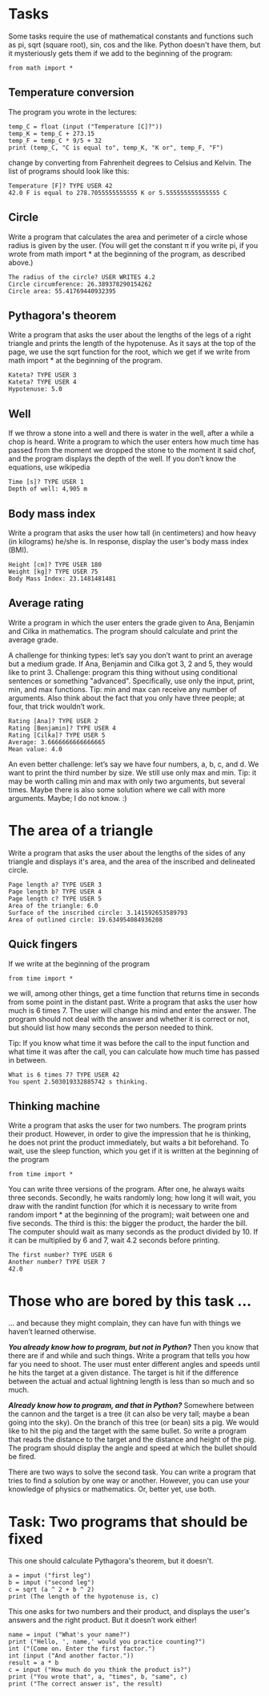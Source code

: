 # Tasks 
Some tasks require the use of mathematical constants and functions such as pi, sqrt (square root), sin, cos and the like. Python doesn't have them, but it mysteriously gets them if we add to the beginning of the program:
```
from math import *
```
## Temperature conversion
The program you wrote in the lectures:
```
temp_C = float (input ("Temperature [C]?"))
temp_K = temp_C + 273.15
temp_F = temp_C * 9/5 + 32
print (temp_C, "C is equal to", temp_K, "K or", temp_F, "F")
```
change by converting from Fahrenheit degrees to Celsius and Kelvin. The list of programs should look like this:
```
Temperature [F]? TYPE USER 42
42.0 F is equal to 278.7055555555555 K or 5.555555555555555 C
```
## Circle
Write a program that calculates the area and perimeter of a circle whose radius is given by the user. (You will get the constant π if you write pi, if you wrote from math import * at the beginning of the program, as described above.)
```
The radius of the circle? USER WRITES 4.2
Circle circumference: 26.389378290154262
Circle area: 55.41769440932395
```
## Pythagora's theorem
Write a program that asks the user about the lengths of the legs of a right triangle and prints the length of the hypotenuse. As it says at the top of the page, we use the sqrt function for the root, which we get if we write from math import * at the beginning of the program.
```
Kateta? TYPE USER 3
Kateta? TYPE USER 4
Hypotenuse: 5.0
```
## Well
If we throw a stone into a well and there is water in the well, after a while a chop is heard. Write a program to which the user enters how much time has passed from the moment we dropped the stone to the moment it said chof, and the program displays the depth of the well. If you don't know the equations, use wikipedia
```
Time [s]? TYPE USER 1
Depth of well: 4,905 m
```
## Body mass index
Write a program that asks the user how tall (in centimeters) and how heavy (in kilograms) he/she is. In response, display the user's body mass index (BMI).
```
Height [cm]? TYPE USER 180
Weight [kg]? TYPE USER 75
Body Mass Index: 23.1481481481
```
## Average rating
Write a program in which the user enters the grade given to Ana, Benjamin and Cilka in mathematics. The program should calculate and print the average grade.

A challenge for thinking types: let’s say you don’t want to print an average but a medium grade. If Ana, Benjamin and Cilka got 3, 2 and 5, they would like to print 3. Challenge: program this thing without using conditional sentences or something "advanced". Specifically, use only the input, print, min, and max functions. Tip: min and max can receive any number of arguments. Also think about the fact that you only have three people; at four, that trick wouldn’t work.
```
Rating [Ana]? TYPE USER 2
Rating [Benjamin]? TYPE USER 4
Rating [Cilka]? TYPE USER 5
Average: 3.6666666666666665
Mean value: 4.0
```
An even better challenge: let’s say we have four numbers, a, b, c, and d. We want to print the third number by size. We still use only max and min. Tip: it may be worth calling min and max with only two arguments, but several times. Maybe there is also some solution where we call with more arguments. Maybe; I do not know. :)

# The area of a triangle
Write a program that asks the user about the lengths of the sides of any triangle and displays it's area, and the area of the inscribed and delineated circle.
```
Page length a? TYPE USER 3
Page length b? TYPE USER 4
Page length c? TYPE USER 5
Area of the triangle: 6.0
Surface of the inscribed circle: 3.141592653589793
Area of outlined circle: 19.634954084936208
```
## Quick fingers
If we write at the beginning of the program
```
from time import *
```
we will, among other things, get a time function that returns time in seconds from some point in the distant past. Write a program that asks the user how much is 6 times 7. The user will change his mind and enter the answer. The program should not deal with the answer and whether it is correct or not, but should list how many seconds the person needed to think.

Tip: If you know what time it was before the call to the input function and what time it was after the call, you can calculate how much time has passed in between.
```
What is 6 times 7? TYPE USER 42
You spent 2.503019332885742 s thinking.
```
## Thinking machine
Write a program that asks the user for two numbers. The program prints their product. However, in order to give the impression that he is thinking, he does not print the product immediately, but waits a bit beforehand. To wait, use the sleep function, which you get if it is written at the beginning of the program
```
from time import *
```
You can write three versions of the program. After one, he always waits three seconds. Secondly, he waits randomly long; how long it will wait, you draw with the randint function (for which it is necessary to write from random import * at the beginning of the program); wait between one and five seconds. The third is this: the bigger the product, the harder the bill. The computer should wait as many seconds as the product divided by 10. If it can be multiplied by 6 and 7, wait 4.2 seconds before printing.
```
The first number? TYPE USER 6
Another number? TYPE USER 7
42.0
```
  
# Those who are bored by this task ...
... and because they might complain, they can have fun with things we haven’t learned otherwise.

***You already know how to program, but not in Python?*** Then you know that there are if and while and such things. Write a program that tells you how far you need to shoot. The user must enter different angles and speeds until he hits the target at a given distance. The target is hit if the difference between the actual and actual lightning length is less than so much and so much.

***Already know how to program, and that in Python?*** Somewhere between the cannon and the target is a tree (it can also be very tall; maybe a bean going into the sky). On the branch of this tree (or bean) sits a pig. We would like to hit the pig and the target with the same bullet. So write a program that reads the distance to the target and the distance and height of the pig. The program should display the angle and speed at which the bullet should be fired.

There are two ways to solve the second task. You can write a program that tries to find a solution by one way or another. However, you can use your knowledge of physics or mathematics. Or, better yet, use both.
  
# Task: Two programs that should be fixed
This one should calculate Pythagora's theorem, but it doesn't.
```
a = imput ("first leg")
b = imput ("second leg")
c = sqrt (a ^ 2 + b ^ 2)
print (The length of the hypotenuse is, c)
```

This one asks for two numbers and their product, and displays the user's answers and the right product. But it doesn’t work either!
```
name = input ("What's your name?")
print ("Hello, ', name,' would you practice counting?")
int ("(Come on. Enter the first factor.")
int (input ("And another factor."))
result = a * b
c = input ("How much do you think the product is?")
print ("You wrote that", a, "times", b, "same", c)
print ("The correct answer is", the result)
```
